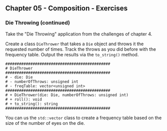 ## Chapter 05 - Composition - Exercises

### Die Throwing (continued)

Take the "Die Throwing" application from the challenges of chapter 4.

Create a class `DieThrower` that takes a `Die` object and throws it the requested number of times. Track the throws as you did before with the frequency table. Output the results via the `to_string()` method.

```text
##############################################
# DieThrower
##############################################
# - die: Die
# - numberOfThrows: unsigned int
# - freqTable: vector<unsigned int>
##############################################
# + DieThrower(die: Die, numberOfThrows: unsigned int)
# + roll(): void
# + to_string(): string
##############################################
```

You can us the `std::vector` class to create a frequency table based on the size of the number of eyes on the die.